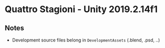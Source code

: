 # Quattro Stagioni - Unity 2019.2.14f1

## Notes

- Development source files belong in `DevelopmentAssets` (.blend, .psd, ..)
